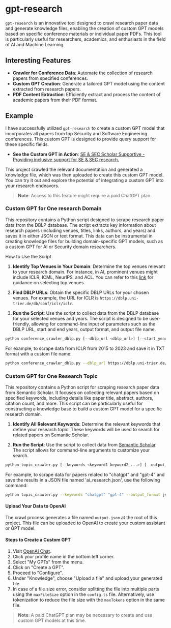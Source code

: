 # gpt-research

`gpt-research` is an innovative tool designed to crawl research paper data and generate knowledge files, enabling the creation of custom GPT models based on specific conference materials or individual paper PDFs. This tool is particularly useful for researchers, academics, and enthusiasts in the field of AI and Machine Learning.

## Interesting Features

- **Crawler for Conference Data**: Automate the collection of research papers from specified conferences.
- **Custom GPT Creation**: Generate a tailored GPT model using the content extracted from research papers.
- **PDF Content Extraction**: Efficiently extract and process the content of academic papers from their PDF format.

## Example

I have successfully utilized `gpt-research` to create a custom GPT model that incorporates all papers from top Security and Software Engineering conferences. This custom GPT is designed to provide query support for these specific fields.

- **See the Custom GPT in Action**: [SE & SEC Scholar Supportive - Providing inclusive support for SE & SEC research.](https://chat.openai.com/g/g-mPO2BZegm-se-sec-scholar-supportive)
  
This project crawled the relevant documentation and generated a knowledge file, which was then uploaded to create this custom GPT model. You can try it out and explore the potential of integrating a custom GPT into your research endeavors.

> **Note**: Access to this feature might require a paid ChatGPT plan.


### Custom GPT for One research Domain
This repository contains a Python script designed to scrape research paper data from the DBLP database. The script extracts key information about research papers (including venues, titles, links, authors, and years) and saves it in either JSON or text format. This data can be instrumental in creating knowledge files for building domain-specific GPT models, such as a custom GPT for AI or Security domain researchers.

How to Use the Script

1. **Identify Top Venues in Your Domain**: Determine the top venues relevant to your research domain. For instance, in AI, prominent venues might include ICLR, ICML, NeurIPS, and ACL. You can refer to this [link](https://yueyuel.github.io/ReliableLM4Code/docs/venus/) for guidance on selecting top venues.
   
2. **Find DBLP URLs**: Obtain the specific DBLP URLs for your chosen venues. For example, the URL for ICLR is `https://dblp.uni-trier.de/db/conf/iclr/iclr`.

3. **Run the Script**: Use the script to collect data from the DBLP database for your selected venues and years. The script is designed to be user-friendly, allowing for command-line input of parameters such as the DBLP URL, start and end years, output format, and output file name.

```bash
python conference_crawler_dblp.py [--dblp_url <dblp_url>] [--start_year <start_year>] [--end_year <end_year>] [--output_format <output_format>] [--output_filename <output_filename>]
```

For example, to scrape data from ICLR from 2015 to 2023 and save it in TXT format with a custom file name:

```bash
python conference_crawler_dblp.py --dblp_url https://dblp.uni-trier.de/db/conf/iclr/iclr --start_year 2015 --end_year 2023 --output_format txt --output_filename iclr_data
```


### Custom GPT for One Research Topic

This repository contains a Python script for scraping research paper data from Semantic Scholar. It focuses on collecting relevant papers based on specified keywords, including details like paper title, abstract, authors, citation count, and more. This script can be particularly useful for constructing a knowledge base to build a custom GPT model for a specific research domain.

1. **Identify All Relevant Keywords**: Determine the relevant keywords that define your research topic. These keywords will be used to search for related papers on Semantic Scholar.

2. **Run the Script**: Use the script to collect data from [Semantic Scholar](https://www.semanticscholar.org/). The script allows for command-line arguments to customize your search. 


```bash
python topic_crawler.py [--keywords <keyword1 keyword2 ...>] [--output_format <json/txt>] [--output_filename <filename>]
```

For example, to scrape data for papers related to "chatgpt" and "gpt-4" and save the results in a JSON file named 'ai_research.json', use the following command:
```bash
python topic_crawler.py --keywords "chatgpt" "gpt-4" --output_format json --output_filename gpt_research
```


#### Upload Your Data to OpenAI

The crawl process generates a file named `output.json` at the root of this project. This file can be uploaded to OpenAI to create your custom assistant or GPT model.

#### Steps to Create a Custom GPT

1. Visit [OpenAI Chat](https://chat.openai.com/).
2. Click your profile name in the bottom left corner.
3. Select "My GPTs" from the menu.
4. Click on "Create a GPT".
5. Proceed to "Configure".
6. Under "Knowledge", choose "Upload a file" and upload your generated file.
7. In case of a file size error, consider splitting the file into multiple parts using the `maxFileSize` option in the `config.ts` file. Alternatively, use tokenization to reduce the file size with the `maxTokens` option in the same file.

> **Note**: A paid ChatGPT plan may be necessary to create and use custom GPT models at this time.

